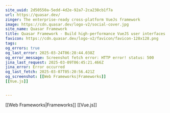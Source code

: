 ```yaml
---
site_uuid: 2d50550a-5edd-4d2e-92a7-2ca238cb1f7a
url: https://quasar.dev/
zinger: The enterprise-ready cross-platform VueJs framework
image: https://cdn.quasar.dev/logo-v2/social-cover.jpg
site_name: Quasar Framework
title: Quasar Framework - Build high-performance VueJS user interfaces in record time
favicon: https://cdn.quasar.dev/logo-v2/favicon/favicon-128x128.png
tags: 
og_errors: true
og_last_error: 2025-03-24T06:28:44.038Z
og_error_message: Screenshot fetch error: HTTP error! status: 500
jina_last_request: 2025-03-09T06:45:21.466Z
jina_error: Error occurred
og_last_fetch: 2025-03-07T05:20:56.421Z
og_screenshot: [[Web Frameworks|Frameworks]]
[[Vue.js]]


---
```

[[Web Frameworks|Frameworks]]
[[Vue.js]]

